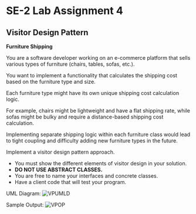 # SE-2 Lab Assignment 4 
## Visitor Design Pattern

**Furniture Shipping**

You are a software developer working on an e-commerce platform that sells various types of furniture (chairs, tables, sofas, etc.). 

You want to implement a functionality that calculates the shipping cost based on the furniture type and size.

Each furniture type might have its own unique shipping cost calculation logic. 

For example, chairs might be lightweight and have a flat shipping rate, while sofas might be bulky and require a distance-based shipping cost calculation.

Implementing separate shipping logic within each furniture class would lead to tight coupling and difficulty adding new furniture types in the future.

Implement a visitor design pattern approach. 

- You must show the different elements of visitor design in your solution.
- **DO NOT USE ABSTRACT CLASSES.** 
- You are free to name your interfaces and concrete classes. 
- Have a client code that will test your program.

UML Diagram:
![VPUMLD]()

Sample Output:
![VPOP]()
